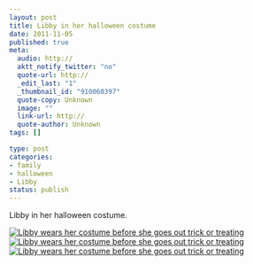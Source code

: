 ```yaml
--- 
layout: post
title: Libby in her halloween costume
date: 2011-11-05
published: true
meta: 
  audio: http://
  aktt_notify_twitter: "no"
  quote-url: http://
  _edit_last: "1"
  _thumbnail_id: "910060397"
  quote-copy: Unknown
  image: ""
  link-url: http://
  quote-author: Unknown
tags: []

type: post
categories: 
- family
- halloween
- Libby
status: publish
---
```

Libby in her halloween costume.

[![](http://media.eick.us/2011/11/Libby-Halloween-333x500.jpg "Libby wears her costume before she goes out trick or treating")](http://media.eick.us/2011/11/Libby-Halloween.jpg)[![](http://media.eick.us/2011/11/Libby-Halloween-2-333x500.jpg "Libby wears her costume before she goes out trick or treating")](http://media.eick.us/2011/11/Libby-Halloween-2.jpg)[![](http://media.eick.us/2011/11/Libby-Halloween-1-333x500.jpg "Libby wears her costume before she goes out trick or treating")](http://media.eick.us/2011/11/Libby-Halloween-1.jpg)
